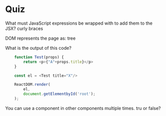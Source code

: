 # Quiz

What must JavaScript expressions be wrapped with to add them to the JSX?
 curly braces

DOM represents the page as:  tree

What is the output of this code?

```javascript
    function Test(props) {
        return <p>{"A"+props.title}</p>
    }

    const el = <Test title="X"/>

    ReactDOM.render(
        el,
        document.getElementbyId('root');
    );
```

You can use a component in other components multiple times. tru or false?


